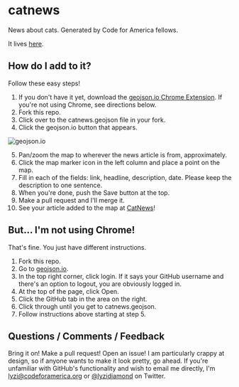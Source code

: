 catnews
=======

News about cats. Generated by Code for America fellows.

It lives [here](http://lyzidiamond.com/catnews).

## How do I add to it?

Follow these easy steps!

1. If you don't have it yet, download the [geojson.io Chrome Extension](https://chrome.google.com/webstore/detail/geojsonio/oibjgofbhldcajfamjganpeacipebckp?hl=en-US). If you're not using Chrome, see directions below.
2. Fork this repo.
3. Click over to the catnews.geojson file in your fork.
4. Click the geojson.io button that appears.

![geojson.io](http://i.cloudup.com/d6Z9dko1gr.png)

5. Pan/zoom the map to wherever the news article is from, approximately.
6. Click the map marker icon in the left column and place a point on the map.
7. Fill in each of the fields: link, headline, description, date. Please keep the description to one sentence.
8. When you're done, push the Save button at the top.
9. Make a pull request and I'll merge it.
10. See your article added to the map at [CatNews](http://lyzidiamond.com/catnews)!

## But... I'm not using Chrome!

That's fine. You just have different instructions.

1. Fork this repo.
2. Go to [geojson.io](http://geojson.io).
3. In the top right corner, click login. If it says your GitHub username and there's an option to logout, you are obviously logged in.
4. At the top of the page, click Open.
5. Click the GitHub tab in the area on the right.
6. Click through until you get to catnews.geojson.
7. Follow instructions above starting at step 5.

## Questions / Comments / Feedback

Bring it on! Make a pull request! Open an issue! I am particularly crappy at design, so if anyone wants to make it look pretty, go ahead. If you're unfamiliar with GitHub's functionality and wish to email me directly, I'm lyzi@codeforamerica.org or [@lyzidiamond](http://twitter.com/lyzidiamond) on Twitter.